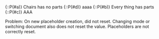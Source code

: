 
{::P(#a)} Chairs has no parts
{::P(#d)} aaaa 
{::P(#b)}  Every thing has parts
{::P(#c)} AAA  

Problem: On new placeholder creation, did not reset. Changing mode or switching document also does not reset the value. Placeholders are not correctly reset.

